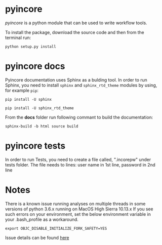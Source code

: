 # pyincore

*pyincore* is a python module that can be used to write workflow tools. 

To install the package, download the source code and then from the terminal run:

`python setup.py install`

# pyincore docs
Pyincore documentation uses Sphinx as a bulding tool. In order to run Sphinx, you need to install 
`sphinx` and `sphinx_rtd_theme` modules by using, for example `pip`:

`pip install -U sphinx`

`pip install -U sphinx_rtd_theme`

From the **docs** folder run following commant to build the documentation:

`sphinx-build -b html source build`

# pyincore tests
In order to run Tests, you need to create a file called, ".incorepw" under tests folder.
The file needs to lines: user name in 1st line, password in 2nd line


# Notes

There is a known issue running analyses on multiple threads in some versions of python 3.6.x running on MacOS High Sierra 10.13.x
If you see such errors on your environment, set the below environment variable in your .bash_profile as a workaround.

`export OBJC_DISABLE_INITIALIZE_FORK_SAFETY=YES`  
 
Issue details can be found [here](http://sealiesoftware.com/blog/archive/2017/6/5/Objective-C_and_fork_in_macOS_1013.html)
